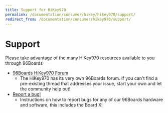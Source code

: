 ```yaml
---
title: Support for HiKey970
permalink: /documentation/consumer/hikey/hikey970/support/
redirect_from: /documentation/consumer/hikey970/support/
---
```


# Support

Please take advantage of the many HiKey970 resources available to you through 96Boards

- [96Boards HiKey970 Forum](https://discuss.96boards.org/c/products/hikey970)
   - The HiKey970 has its very own 96Boards forum. If you can't find a pre-existing thread that addresses your issue, start your own and let the community help out!
- [Report a bug!](https://www.96boards.org/documentation/Extras/Report_a_bug.md.html)
   - Instructions on how to report bugs for any of our 96Boards hardware and software, this includes the Board X!
